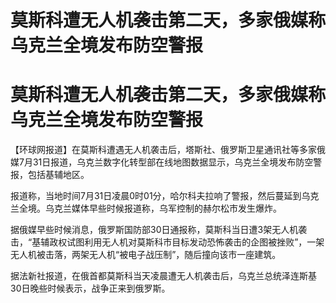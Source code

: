 # 莫斯科遭无人机袭击第二天，多家俄媒称乌克兰全境发布防空警报

# 莫斯科遭无人机袭击第二天，多家俄媒称乌克兰全境发布防空警报

【环球网报道】在莫斯科遭遇无人机袭击后，塔斯社、俄罗斯卫星通讯社等多家俄媒7月31日报道，乌克兰数字化转型部在线地图数据显示，乌克兰全境发布防空警报，包括基辅地区。

报道称，当地时间7月31日凌晨0时01分，哈尔科夫拉响了警报，然后蔓延到乌克兰全境。乌克兰媒体早些时候报道称，乌军控制的赫尔松市发生爆炸。

据俄媒早些时候消息，俄罗斯国防部30日通报称，莫斯科当日遭3架无人机袭击，“基辅政权试图利用无人机对莫斯科市目标发动恐怖袭击的企图被挫败”，一架无人机被击落，两架无人机“被电子战压制”，随后撞向该市一座建筑。

据法新社报道，在俄首都莫斯科当天凌晨遭无人机袭击后，乌克兰总统泽连斯基30日晚些时候表示，战争正来到俄罗斯。

